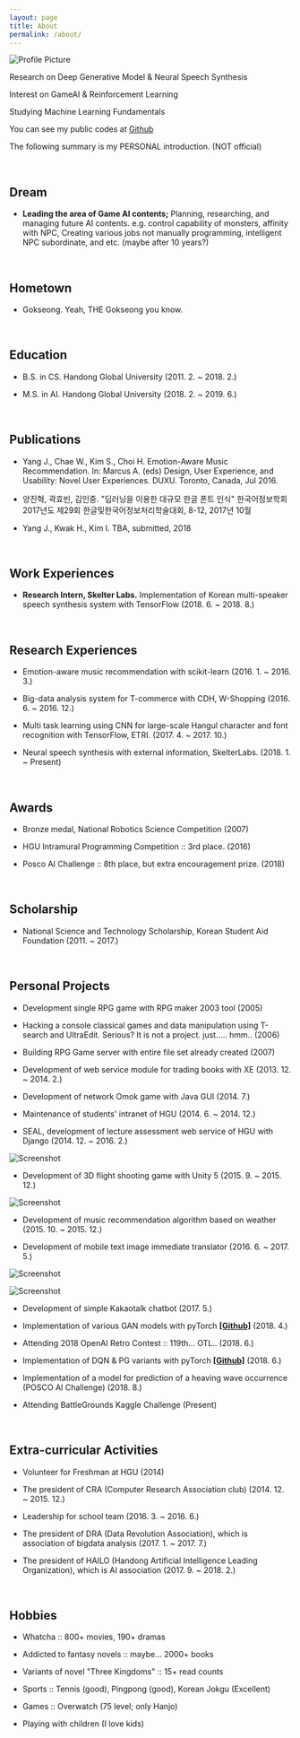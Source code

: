 ```yaml
---
layout: page
title: About
permalink: /about/
---
```


<img src="{{ site.baseurl }}/assets/profile-placeholder.gif" title="Profile Picture" class="profile">



Research on Deep Generative Model & Neural Speech Synthesis

Interest on GameAI & Reinforcement Learning

Studying Machine Learning Fundamentals

You can see my public codes at [Github][mygithub]

The following summary is my PERSONAL introduction. (NOT official)

<br />

## Dream

* <b>Leading the area of Game AI contents;</b> Planning, researching, and managing future AI contents. e.g. control capability of monsters, affinity with NPC, Creating various jobs not manually programming, intelligent NPC subordinate, and etc. (maybe after 10 years?)

<br />

## Hometown

* Gokseong. Yeah, THE Gokseong you know.

<br />

## Education

* B.S. in CS. Handong Global University (2011. 2. ~ 2018. 2.)

* M.S. in AI. Handong Global University (2018. 2. ~ 2019. 6.)

<br />

## Publications

* Yang J., Chae W., Kim S., Choi H. Emotion-Aware Music Recommendation. In: Marcus A. (eds) Design, User Experience, and Usability: Novel User Experiences. DUXU. Toronto, Canada, Jul 2016.

* 양진혁, 곽효빈, 김인중. "딥러닝을 이용한 대규모 한글 폰트 인식" 한국어정보학회 2017년도 제29회 한글및한국어정보처리학술대회, 8-12, 2017년 10월 

* Yang J., Kwak H., Kim I. TBA, submitted, 2018

<br />

## Work Experiences

* <b>Research Intern, Skelter Labs.</b> Implementation of Korean multi-speaker speech synthesis system with TensorFlow (2018. 6. ~ 2018. 8.)

<br />

## Research Experiences

* Emotion-aware music recommendation with scikit-learn (2016. 1. ~ 2016. 3.)

* Big-data analysis system for T-commerce with CDH, W-Shopping (2016. 6. ~ 2016. 12.)

* Multi task learning using CNN for large-scale Hangul character and font recognition with TensorFlow, ETRI. (2017. 4. ~ 2017. 10.)

* Neural speech synthesis with external information, SkelterLabs. (2018. 1. ~ Present)

<br />

## Awards

* Bronze medal, National Robotics Science Competition (2007)

* HGU Intramural Programming Competition :: 3rd place. (2016)

* Posco AI Challenge :: 8th place, but extra encouragement prize. (2018)

<br />

## Scholarship

* National Science and Technology Scholarship, Korean Student Aid Foundation (2011. ~ 2017.)

<br />

## Personal Projects

* Development single RPG game with RPG maker 2003 tool (2005)

* Hacking a console classical games and data manipulation using T-search and UltraEdit. Serious? It is not a project. just..... hmm.. (2006)

* Building RPG Game server with entire file set already created (2007)

* Development of web service module for trading books with XE (2013. 12. ~ 2014. 2.)

* Development of network Omok game with Java GUI (2014. 7.)

* Maintenance of students' intranet of HGU (2014. 6. ~ 2014. 12.)

* SEAL, development of lecture assessment web service of HGU with Django (2014. 12. ~ 2016. 2.)

![Screenshot](https://raw.githubusercontent.com/yangyangii/yangyangii.github.io/master/assets/_about/seal.jpg "seal")

* Development of 3D flight shooting game with Unity 5 (2015. 9. ~ 2015. 12.)

![Screenshot](https://raw.githubusercontent.com/yangyangii/yangyangii.github.io/master/assets/_about/shooting.jpg "shooting-game")

* Development of music recommendation algorithm based on weather (2015. 10. ~ 2015. 12.)

* Development of mobile text image immediate translator (2016. 6. ~ 2017. 5.)

![Screenshot](https://raw.githubusercontent.com/yangyangii/yangyangii.github.io/master/assets/_about/translator1.jpg "translator1")

![Screenshot](https://raw.githubusercontent.com/yangyangii/yangyangii.github.io/master/assets/_about/translator2.jpg "translator2")

* Development of simple Kakaotalk chatbot (2017. 5.)

* Implementation of various GAN models with pyTorch [<b>[Github]</b>](https://github.com/Yangyangii/GAN-Tutorial) (2018. 4.)

* Attending 2018 OpenAI Retro Contest :: 119th... OTL.. (2018. 6.)

* Implementation of DQN & PG variants with pyTorch [<b>[Github]</b>](https://github.com/Yangyangii/deep-rl-pytorch) (2018. 6.)

* Implementation of a model for prediction of a heaving wave occurrence (POSCO AI Challenge) (2018. 8.)

* Attending BattleGrounds Kaggle Challenge (Present)

<br />

## Extra-curricular Activities

* Volunteer for Freshman at HGU (2014)

* The president of CRA (Computer Research Association club) (2014. 12. ~ 2015. 12.)

* Leadership for school team (2016. 3. ~ 2016. 6.)

* The president of DRA (Data Revolution Association), which is association of bigdata analysis (2017. 1. ~ 2017. 7.)

* The president of HAILO (Handong Artificial Intelligence Leading Organization), which is AI association (2017. 9. ~ 2018. 2.)

<br />

## Hobbies

* Whatcha :: 800+ movies, 190+ dramas

* Addicted to fantasy novels :: maybe... 2000+ books

* Variants of novel "Three Kingdoms" :: 15+ read counts

* Sports :: Tennis (good), Pingpong (good), Korean Jokgu (Excellent)

* Games :: Overwatch (75 level; only Hanjo)

* Playing with children (I love kids)


[mygithub]: https://github.com/Yangyangii
[myhome]: https://yangyangii.github.io
